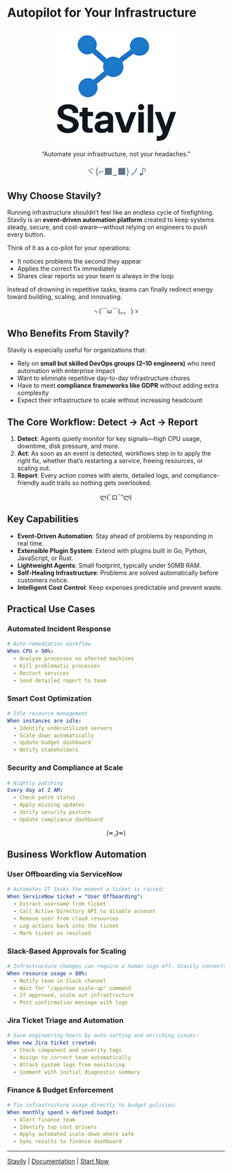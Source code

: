 # Autopilot for Your Infrastructure

<p align="center">
  <a href="https://stavily.com" target="_blank" rel="noopener noreferrer">
    <img src="https://github.com/Stavily/.github/blob/main/images/logo_nobg_big.png"
         alt="stavily logo" width="280"/>
  </a>
</p>

<p align="center">
  “Automate your infrastructure, not your headaches.”
</p>

<p align="center" style="font-size:22px; color:#64748b; margin-top:10px;">
  ヾ(⌐■_■)ノ♪
</p>

## Why Choose Stavily?

Running infrastructure shouldn’t feel like an endless cycle of firefighting. Stavily is an **event-driven automation platform** created to keep systems steady, secure, and cost-aware—without relying on engineers to push every button.

Think of it as a co-pilot for your operations:

* It notices problems the second they appear
* Applies the correct fix immediately
* Shares clear reports so your team is always in the loop

Instead of drowning in repetitive tasks, teams can finally redirect energy toward building, scaling, and innovating.

<p align="center">ヽ(￣ω￣(。。 )ゝ</p>

## Who Benefits From Stavily?

Stavily is especially useful for organizations that:

* Rely on **small but skilled DevOps groups (2–10 engineers)** who need automation with enterprise impact
* Want to eliminate repetitive day-to-day infrastructure chores
* Have to meet **compliance frameworks like GDPR** without adding extra complexity
* Expect their infrastructure to scale without increasing headcount

## The Core Workflow: Detect → Act → Report

1. **Detect**: Agents quietly monitor for key signals—high CPU usage, downtime, disk pressure, and more.
2. **Act**: As soon as an event is detected, workflows step in to apply the right fix, whether that’s restarting a service, freeing resources, or scaling out.
3. **Report**: Every action comes with alerts, detailed logs, and compliance-friendly audit trails so nothing gets overlooked.

<p align="center">ლ(¯ロ¯"ლ)</p>

## Key Capabilities

* **Event-Driven Automation**: Stay ahead of problems by responding in real time.
* **Extensible Plugin System**: Extend with plugins built in Go, Python, JavaScript, or Rust.
* **Lightweight Agents**: Small footprint, typically under 50MB RAM.
* **Self-Healing Infrastructure**: Problems are solved automatically before customers notice.
* **Intelligent Cost Control**: Keep expenses predictable and prevent waste.

## Practical Use Cases

### Automated Incident Response

```yaml
# Auto-remediation workflow
When CPU > 90%:
  - Analyze processes on afected machines
  - Kill problematic processes
  - Restart services
  - Send detailed report to team
```

### Smart Cost Optimization

```yaml
# Idle resource management
When instances are idle:
  - Identify underutilized servers
  - Scale down automatically
  - Update budget dashboard
  - Notify stakeholders
```

### Security and Compliance at Scale

```yaml
# Nightly patching
Every day at 2 AM:
  - Check patch status
  - Apply missing updates
  - Verify security posture
  - Update compliance dashboard
```

<p align="center">(≖ ͜ʖ≖)</p>  

## Business Workflow Automation

### User Offboarding via ServiceNow

```yaml
# Automates IT tasks the moment a ticket is raised:
When ServiceNow ticket = "User Offboarding":
  - Extract username from ticket
  - Call Active Directory API to disable account
  - Remove user from cloud resources
  - Log actions back into the ticket
  - Mark ticket as resolved
```

### Slack-Based Approvals for Scaling

```yaml
# Infrastructure changes can require a human sign-off. Stavily connects directly with collaboration tools:
When resource usage > 80%:
  - Notify team in Slack channel
  - Wait for "/approve scale-up" command
  - If approved, scale out infrastructure
  - Post confirmation message with logs
```

### Jira Ticket Triage and Automation

```yaml
# Save engineering hours by auto-sorting and enriching issues:
When new Jira ticket created:
  - Check component and severity tags
  - Assign to correct team automatically
  - Attach system logs from monitoring
  - Comment with initial diagnostic summary
```

### Finance & Budget Enforcement

```yaml
# Tie infrastructure usage directly to budget policies:
When monthly spend > defined budget:
  - Alert finance team
  - Identify top cost drivers
  - Apply automated scale-down where safe
  - Sync results to finance dashboard
```

---

[Stavily](https://stavily.com/) | [Documentation](https://docs.stavily.com) | [Start Now](https://stavily.com/login)
